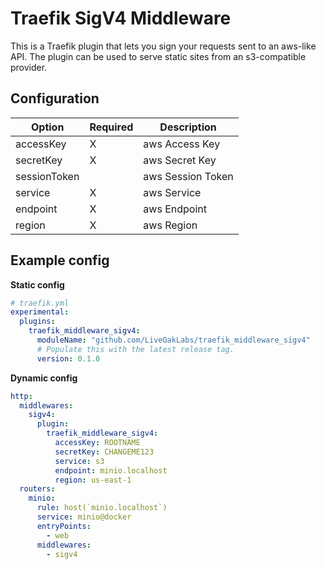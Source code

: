 # Traefik SigV4 Middleware

This is a Traefik plugin that lets you sign your requests sent to an aws-like API.
The plugin can be used to serve static sites from an s3-compatible provider.

## Configuration

| Option       | Required | Description       |
|--------------|----------|-------------------|
| accessKey    | X        | aws Access Key    |
| secretKey    | X        | aws Secret Key    |
| sessionToken |          | aws Session Token |
| service      | X        | aws Service       |
| endpoint     | X        | aws Endpoint      |
| region       | X        | aws Region        |

## Example config

**Static config**

```yaml
# traefik.yml
experimental:
  plugins:
    traefik_middleware_sigv4:
      moduleName: "github.com/LiveOakLabs/traefik_middleware_sigv4"
      # Populate this with the latest release tag.
      version: 0.1.0
```
**Dynamic config**
```yaml
http:
  middlewares:
    sigv4:
      plugin:
        traefik_middleware_sigv4:
          accessKey: ROOTNAME
          secretKey: CHANGEME123
          service: s3
          endpoint: minio.localhost
          region: us-east-1
  routers:
    minio:
      rule: host(`minio.localhost`)
      service: minio@docker
      entryPoints:
        - web
      middlewares:
        - sigv4
```